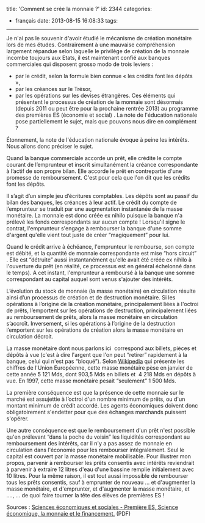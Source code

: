 title: 'Comment se crée la monnaie ?'
id: 2344
categories:
  - français
date: 2013-08-15 16:08:33
tags:
---

Je n'ai pas le souvenir d'avoir étudié le mécanisme de création monétaire lors de mes études. Contrairement à une mauvaise compréhension largement répandue selon laquelle le privilège de création de la monnaie incombe toujours aux Etats, il est maintenant confié aux banques commerciales qui disposent grosso modo de trois leviers :

*   par le crédit, selon la formule bien connue « les crédits font les dépôts »,
*   par les créances sur le Trésor,
*   par les opérations sur les devises étrangères.
Ces éléments qui présentent le processus de création de la monnaie sont désormais (depuis 2011 ou peut être pour la prochaine rentrée 2013) au programme des premières ES (économie et social) . La note de l'éducation nationale pose partiellement le sujet, mais que pouvons nous dire en complément ?

Étonnement, la note de l'éducation nationale évoque à peine les intérêts. Nous allons donc préciser le sujet.

Quand la banque commerciale accorde un prêt, elle crédite le compte courant de l’emprunteur et inscrit simultanément la créance correspondante à l’actif de son propre bilan. Elle accorde le prêt en contrepartie d'une promesse de remboursement. C'est pour cela que l'on dit que les crédits font les dépôts.

Il s’agit d’un simple jeu d’écritures comptables. Les dépôts sont au passif du bilan des banques, les créances à leur actif. Le crédit du compte de l’emprunteur se traduit par une augmentation instantanée de la masse monétaire. La monnaie est donc créée ex nihilo puisque la banque n'a prélevé les fonds correspondants sur aucun compte ! Lorsqu'il signe le contrat, l'emprunteur s'engage à rembourser la banque d'une somme d'argent qu'elle vient tout juste de créer “magiquement” pour lui.

Quand le crédit arrive à échéance, l'emprunteur le rembourse, son compte est débité, et la quantité de monnaie correspondante est mise “hors circuit” . Elle est “détruite” aussi instantanément qu'elle avait été créée ex nihilo à l'ouverture du prêt (en réalité, ce processus est en général échelonné dans le temps). A cet instant, l'emprunteur a remboursé à la banque une somme correspondant au capital auquel sont venus s'ajouter des intérêts.

L’évolution du stock de monnaie (la masse monétaire) en circulation résulte ainsi d’un processus de création et de destruction monétaire. Si les opérations à l’origine de la création monétaire, principalement liées à l'octroi de prêts, l’emportent sur les opérations de destruction, principalement liées au remboursement de prêts, alors la masse monétaire en circulation s’accroît. Inversement, si les opérations à l’origine de la destruction l’emportent sur les opérations de création alors la masse monétaire en circulation décroit.

La masse monétaire dont nous parlons ici  correspond aux billets, pièces et dépôts à vue (c'est à dire l'argent que l'on peut “retirer” rapidement à la banque, celui qui n'est pas “bloqué”). Selon [Wikipedia](http://fr.wikipedia.org/wiki/Masse_mon%C3%A9taire "agrégats monétaires") qui présente les chiffres de l'Union Européenne, cette masse monétaire pèse en janvier de cette année 5 121 Mds, dont 903,5 Mds en billets et  4 218 Mds en dépôts à vue. En 1997, cette masse monétaire pesait “seulement” 1 500 Mds.

La première conséquence est que la présence de cette monnaie sur le marché est assujettie à l’octroi d'un nombre minimum de prêts, ou d'un montant minimum de crédit accordé. Les agents économiques doivent donc obligatoirement s'endetter pour que des échanges marchands puissent s'opérer.

Une autre conséquence est que le remboursement d'un prêt n'est possible qu'en prélevant “dans la poche du voisin” les liquidités correspondant au remboursement des intérêts, car il n'y a pas assez de monnaie en circulation dans l'économie pour les rembourser intégralement. Seul le capital est couvert par la masse monétaire mobilisable. Pour illustrer mon propos, parvenir à rembourser les prêts consentis avec intérêts reviendrait à parvenir à extraire 12 litres d'eau d'une bassine remplie initialement avec 10 litres. Pour la même raison, il est tout aussi impossible de rembourser tous les prêts consentis, sauf à emprunter de nouveau ... et d'augmenter la masse monétaire, et d'emprunter, et d'augmenter la masse monétaire, et ...., ... de quoi faire tourner la tête des élèves de premières ES !

Sources : [Sciences économiques et sociales - Première ES, Science économique, la monnaie et le financement.](http://media.eduscol.education.fr/file/SES/85/6/LyceeGT_Ressources_SES_1_eco_4-3_Creation_de_monnaie_185856.pdf "création de monnaie") (PDF)